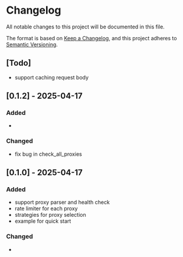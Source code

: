 # Changelog
All notable changes to this project will be documented in this file.

The format is based on [Keep a Changelog](https://keepachangelog.com/en/1.0.0/),
and this project adheres to [Semantic Versioning](https://semver.org/spec/v2.0.0.html).

## [Todo]
- support caching request body

## [0.1.2] - 2025-04-17
### Added
- 
### Changed
- fix bug in check_all_proxies 

## [0.1.0] - 2025-04-17
### Added
- support proxy parser and health check
- rate limiter for each proxy
- strategies for proxy selection
- example for quick start
### Changed
- 
